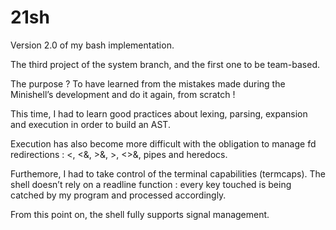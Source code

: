 # 21sh
Version 2.0 of my bash implementation.

The third project of the system branch, and the first one to be team-based.

The purpose ? To have learned from the mistakes made during the Minishell’s development and do it again, from scratch !

This time, I had to learn good practices about lexing, parsing, expansion and execution in order to build an AST.

Execution has also become more difficult with the obligation to manage fd redirections : <, <&, >&, >, <>&, pipes and heredocs.

Furthemore, I had to take control of the terminal capabilities (termcaps). The shell doesn’t rely on a readline function : every key touched is being catched by my program and processed accordingly.

From this point on, the shell fully supports signal management.
